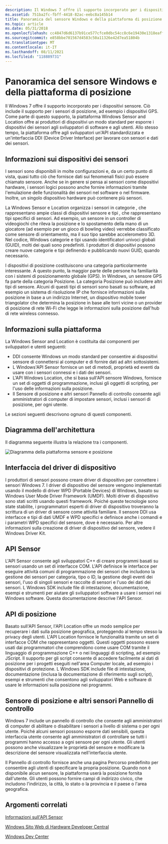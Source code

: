 ```yaml
---
description: Il Windows 7 offre il supporto incorporato per i dispositivi sensore.
ms.assetid: 751ba2fc-fbff-4418-82ac-eebc8a145b14
title: Panoramica del sensore Windows e della piattaforma di posizione
ms.topic: article
ms.date: 05/31/2018
ms.openlocfilehash: cc4847d6d6137b91ce577cfce0dbc54cc8c6e19430e1318eaff145c24ce493af
ms.sourcegitcommit: e858bbe701567d4583c50a11326e42d7ea51804b
ms.translationtype: MT
ms.contentlocale: it-IT
ms.lasthandoff: 08/11/2021
ms.locfileid: "118889731"
---
```

# <a name="overview-of-the-windows-sensor-and-location-platform"></a>Panoramica del sensore Windows e della piattaforma di posizione

Il Windows 7 offre il supporto incorporato per i dispositivi sensore. Ciò include il supporto per i sensori di posizione, ad esempio i dispositivi GPS. Come parte di questo supporto, la piattaforma Windows Sensor and Location offre ai produttori di dispositivi un modo standard per esporre i dispositivi dei sensori agli sviluppatori di software e agli utenti. Allo stesso tempo, la piattaforma offre agli sviluppatori un'API standardizzata e un'interfaccia DDI (Device Driver Interface) per lavorare con sensori e dati dei sensori.

## <a name="about-sensor-devices"></a>Informazioni sui dispositivi dei sensori

I sensori sono disponibili in molte configurazioni e, da un certo punto di vista, quasi tutto ciò che fornisce dati sui fenomenali fisici può essere chiamato sensore. Anche se in genere si pensa ai sensori come dispositivi hardware, i sensori logici possono anche fornire informazioni tramite l'emulazione delle funzionalità dei sensori nel software o nel firmware. Inoltre, un singolo dispositivo hardware può contenere più sensori.

La Windows Sensor e Location organizza i sensori in categorie *,* che rappresentano ampie classi di dispositivi sensore e tipi *,* che rappresentano tipi specifici di sensori. Ad esempio, un sensore in un controller di videogiochi che rileva la posizione e lo spostamento della mano di un giocatore (ad esempio per un gioco di bowling video) verrebbe classificato come sensore di orientamento, ma il suo tipo sarebbe accelerometro 3D. Nel codice, Windows categorie e tipi usando identificatori univoci globali (GUID), molti dei quali sono predefiniti. I produttori di dispositivi possono creare nuove categorie e tipi definendo e pubblicando nuovi GUID, quando necessario.

I dispositivi di posizione costituiscono una categoria particolarmente interessante. A questo punto, la maggior parte delle persone ha familiarità con i sistemi di posizionamento globale (GPS). In Windows, un sensore GPS fa parte della categoria Posizione. La categoria Posizione può includere altri tipi di sensore. Alcuni di questi tipi di sensori sono basati su software, ad esempio un sistema di risoluzione IP che fornisce informazioni sulla posizione in base a un indirizzo Internet, un dispositivo mobile tower triangolator che determina la posizione in base alle torri vicine o un provider di posizione di rete Wi-Fi che legge le informazioni sulla posizione dall'hub di rete wireless connesso.

## <a name="about-the-platform"></a>Informazioni sulla piattaforma

La Windows Sensor and Location è costituita dai componenti per sviluppatori e utenti seguenti:

-   DDI consente Windows un modo standard per consentire ai dispositivi sensore di connettersi al computer e di fornire dati ad altri sottosistemi.
-   L Windows'API Sensor fornisce un set di metodi, proprietà ed eventi da usare con i sensori connessi e i dati dei sensori.
-   L'API Windows Location, che si basa sull'API sensore Windows, fornisce un set di oggetti di programmazione, inclusi gli oggetti di scripting, per l'uso delle informazioni sulla posizione.
-   Il Sensore di posizione e altri sensori Pannello di controllo consente agli amministratori di computer di impostare sensori, inclusi i sensori di posizione, per ogni utente.

Le sezioni seguenti descrivono ognuno di questi componenti.

## <a name="architecture-diagram"></a>Diagramma dell'architettura

Il diagramma seguente illustra la relazione tra i componenti.

![Diagramma della piattaforma sensore e posizione](images/platformarchitecture.png)

## <a name="device-driver-interface"></a>Interfaccia del driver di dispositivo

I produttori di sensori possono creare driver di dispositivo per connettere i sensori Windows 7. I driver di dispositivo del sensore vengono implementati usando il modello di driver WPD (Portable Devices) di Windows, basato su Windows User Mode Driver Framework (UMDF). Molti driver di dispositivo sono stati scritti usando questi framework. Poiché queste tecnologie sono state stabilite, i programmatori esperti di driver di dispositivo troveranno la scrittura di un driver di sensore come attività familiare. Il sensore DDI usa interfacce e tipi di dati UMDF e WPD specifici e definisce anche i comandi e i parametri WPD specifici del sensore, dove è necessario. Per altre informazioni sulla creazione di driver di dispositivo del sensore, vedere il Windows Driver Kit.

## <a name="sensor-api"></a>API Sensor

L'API Sensor consente agli sviluppatori C++ di creare programmi basati su sensori usando un set di interfacce COM. L'API definisce le interfacce per eseguire attività comuni di programmazione dei sensori che includono la gestione dei sensori per categoria, tipo o ID, la gestione degli eventi dei sensori, l'uso di singoli sensori e raccolte di sensori e l'uso dei dati dei sensori. L Windows SDK include file di intestazione, documentazione, esempi e strumenti per aiutare gli sviluppatori software a usare i sensori nei Windows software. Questa documentazione descrive l'API Sensor.

## <a name="location-api"></a>API di posizione

Basato sull'API Sensor, l'API Location offre un modo semplice per recuperare i dati sulla posizione geografica, proteggendo al tempo stesso la privacy degli utenti. L'API Location fornisce le funzionalità tramite un set di interfacce COM che rappresentano oggetti. Questi oggetti possono essere usati dai programmatori che comprendono come usare COM tramite il linguaggio di programmazione C++ o nei linguaggi di scripting, ad esempio JScript. Il supporto per gli script consente di accedere facilmente ai dati di posizione per i progetti eseguiti nell'area Computer locale, ad esempio i dispositivi di protezione. L Windows SDK include file di intestazione, documentazione (inclusa la documentazione di riferimento sugli script), esempi e strumenti che consentono agli sviluppatori Web e software di usare le informazioni sulla posizione nei programmi.

## <a name="location-and-other-sensors-control-panel"></a>Sensore di posizione e altri sensori Pannello di controllo

Windows 7 include un pannello di controllo che consente agli amministratori di computer di abilitare o disabilitare i sensori a livello di sistema o per ogni utente. Poiché alcuni sensori possono esporre dati sensibili, questa interfaccia utente consente agli amministratori di controllare se tutti i programmi hanno accesso a ogni sensore per ogni utente. Gli utenti possono anche visualizzare le proprietà del sensore e modificare la descrizione del sensore visualizzata nell'interfaccia utente.

Il Pannello di controllo fornisce anche una pagina Percorso predefinito per consentire agli utenti di specificare la propria posizione. Quando non è disponibile alcun sensore, la piattaforma userà la posizione fornita dall'utente. Gli utenti possono fornire campi di indirizzo civico, che includono l'indirizzo, la città, lo stato o la provincia e il paese o l'area geografica.

## <a name="related-topics"></a>Argomenti correlati

[Informazioni sull'API Sensor](about-the-sensor-api.md)

[Windows Sito Web di Hardware Developer Central](https://www.microsoft.com/whdc/device/sensors/default.mspx)

[Windows Dev Center](https://msdn.microsoft.com/windows/default.aspx?wt.svl=client)
